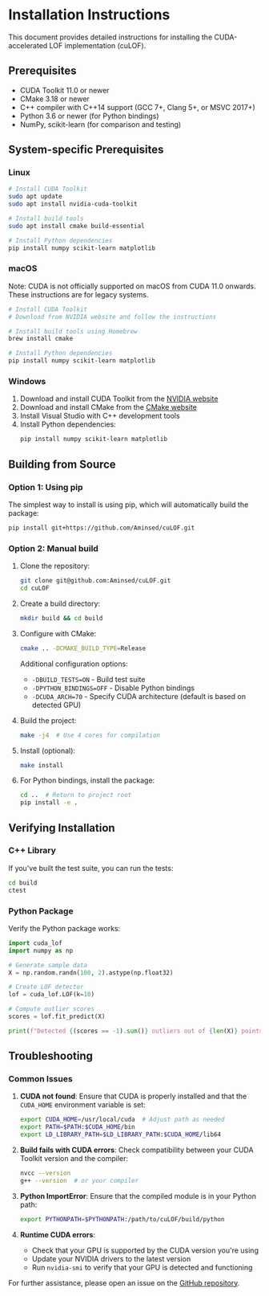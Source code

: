 # Installation Instructions

This document provides detailed instructions for installing the CUDA-accelerated LOF implementation (cuLOF).

## Prerequisites

- CUDA Toolkit 11.0 or newer
- CMake 3.18 or newer
- C++ compiler with C++14 support (GCC 7+, Clang 5+, or MSVC 2017+)
- Python 3.6 or newer (for Python bindings)
- NumPy, scikit-learn (for comparison and testing)

## System-specific Prerequisites

### Linux

```bash
# Install CUDA Toolkit
sudo apt update
sudo apt install nvidia-cuda-toolkit

# Install build tools
sudo apt install cmake build-essential

# Install Python dependencies
pip install numpy scikit-learn matplotlib
```

### macOS

Note: CUDA is not officially supported on macOS from CUDA 11.0 onwards. These instructions are for legacy systems.

```bash
# Install CUDA Toolkit
# Download from NVIDIA website and follow the instructions

# Install build tools using Homebrew
brew install cmake

# Install Python dependencies
pip install numpy scikit-learn matplotlib
```

### Windows

1. Download and install CUDA Toolkit from the [NVIDIA website](https://developer.nvidia.com/cuda-downloads)
2. Download and install CMake from the [CMake website](https://cmake.org/download/)
3. Install Visual Studio with C++ development tools
4. Install Python dependencies:
   ```bash
   pip install numpy scikit-learn matplotlib
   ```

## Building from Source

### Option 1: Using pip

The simplest way to install is using pip, which will automatically build the package:

```bash
pip install git+https://github.com/Aminsed/cuLOF.git
```

### Option 2: Manual build

1. Clone the repository:
   ```bash
   git clone git@github.com:Aminsed/cuLOF.git
   cd cuLOF
   ```

2. Create a build directory:
   ```bash
   mkdir build && cd build
   ```

3. Configure with CMake:
   ```bash
   cmake .. -DCMAKE_BUILD_TYPE=Release
   ```
   
   Additional configuration options:
   - `-DBUILD_TESTS=ON` - Build test suite
   - `-DPYTHON_BINDINGS=OFF` - Disable Python bindings
   - `-DCUDA_ARCH=70` - Specify CUDA architecture (default is based on detected GPU)

4. Build the project:
   ```bash
   make -j4  # Use 4 cores for compilation
   ```

5. Install (optional):
   ```bash
   make install
   ```

6. For Python bindings, install the package:
   ```bash
   cd ..  # Return to project root
   pip install -e .
   ```

## Verifying Installation

### C++ Library

If you've built the test suite, you can run the tests:

```bash
cd build
ctest
```

### Python Package

Verify the Python package works:

```python
import cuda_lof
import numpy as np

# Generate sample data
X = np.random.randn(100, 2).astype(np.float32)

# Create LOF detector
lof = cuda_lof.LOF(k=10)

# Compute outlier scores
scores = lof.fit_predict(X)

print(f"Detected {(scores == -1).sum()} outliers out of {len(X)} points")
```

## Troubleshooting

### Common Issues

1. **CUDA not found**: Ensure that CUDA is properly installed and that the `CUDA_HOME` environment variable is set:
   ```bash
   export CUDA_HOME=/usr/local/cuda  # Adjust path as needed
   export PATH=$PATH:$CUDA_HOME/bin
   export LD_LIBRARY_PATH=$LD_LIBRARY_PATH:$CUDA_HOME/lib64
   ```

2. **Build fails with CUDA errors**: Check compatibility between your CUDA Toolkit version and the compiler:
   ```bash
   nvcc --version
   g++ --version  # or your compiler
   ```

3. **Python ImportError**: Ensure that the compiled module is in your Python path:
   ```bash
   export PYTHONPATH=$PYTHONPATH:/path/to/cuLOF/build/python
   ```

4. **Runtime CUDA errors**:
   - Check that your GPU is supported by the CUDA version you're using
   - Update your NVIDIA drivers to the latest version
   - Run `nvidia-smi` to verify that your GPU is detected and functioning

For further assistance, please open an issue on the [GitHub repository](https://github.com/Aminsed/cuLOF). 